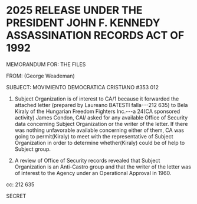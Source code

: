 # 2025 RELEASE UNDER THE PRESIDENT JOHN F. KENNEDY ASSASSINATION RECORDS ACT OF 1992

MEMORANDUM FOR: THE FILES

FROM: (George Weademan)

SUBJECT: MOVIMIENTO DEMOCRATICA CRISTIANO #353 012

1. Subject Organization is of interest to CA/1 because it forwarded the attached letter (prepared by Laureano BATESTI falla---212 635) to Bela Kiraly of the Hungarian Freedom Fighters Inc.---a 24(CA sponsored activity) James Condon, CAl/ asked for any available Office of Security data concerning Subject Organization or the writer of the letter. If there was nothing unfavorable available concerning either of them, CA was going to permit(Kiraly) to meet with the representative of Subject Organization in order to determine whether(Kiraly) could be of help to Subject group.

2. A review of Office of Security records revealed that Subject Organization is an Anti-Castro group and that the writer of the letter was of interest to the Agency under an Operational Approval in 1960.

cc: 212 635

SECRET
